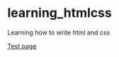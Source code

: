 # learning_htmlcss
Learning how to write html and css

<div>
  <a href="https://vtblackbelt.github.io/learning_htmlcss/" title="Link to test page">Test page</a>
</div>
